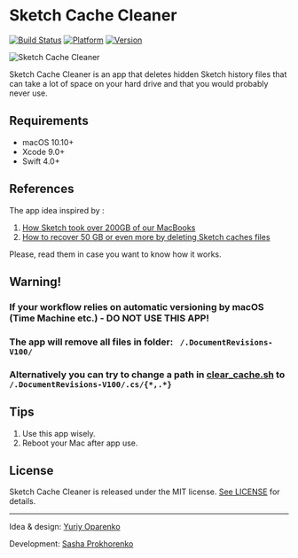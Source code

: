 # Sketch Cache Cleaner

[![Build Status](https://travis-ci.org/yo-op/sketchcachecleaner.svg?branch=master)](https://travis-ci.org/yo-op/sketchcachecleaner)
[![Platform](https://img.shields.io/badge/platform-macOS-lightgrey.svg)](https://github.com/yo-op/sketchcachecleaner)
[![Version](https://img.shields.io/badge/version-1.0.2-blue.svg)](https://github.com/yo-op/sketchcachecleaner)

![Sketch Cache Cleaner](https://image.ibb.co/mHOoea/cleaner.png)

Sketch Cache Cleaner is an app that deletes hidden Sketch history files that can take a lot of space on your hard drive and that you would probably never use.

## Requirements

- macOS 10.10+
- Xcode 9.0+
- Swift 4.0+

## References

The app idea inspired by :
1. [How Sketch took over 200GB of our MacBooks](https://medium.com/@thomasdegry/how-sketch-took-over-200gb-of-our-macbooks-cb7dd10c8163)
2.  [How to recover 50 GB or even more by deleting Sketch caches files](https://medium.com/sketch-app-sources/how-to-recover-50-go-or-even-more-by-deleting-sketch-caches-files-e5829dba20e1)

Please, read them in case you want to know how it works.

## Warning!

### If your workflow relies on automatic versioning by macOS (Time Machine etc.) - DO NOT USE THIS APP!
### The app will remove all files in folder: ` /.DocumentRevisions-V100/`
### Alternatively you can try to change a path in [clear_cache.sh](https://github.com/yo-op/sketchcachecleaner/blob/master/Sketch%20Cache%20Cleaner/Scripts/clear_cache.sh) to `/.DocumentRevisions-V100/.cs/{*,.*}`

## Tips

1. Use this app wisely.
2. Reboot your Mac after app use.

## License

Sketch Cache Cleaner is released under the MIT license. [See LICENSE](https://github.com/yo-op/sketchcachecleaner/blob/master/LICENSE.md) for details.

--------
Idea & design:  [Yuriy Oparenko](http://oparenko.com)

Development: [Sasha Prokhorenko](https://twitter.com/minikin)
